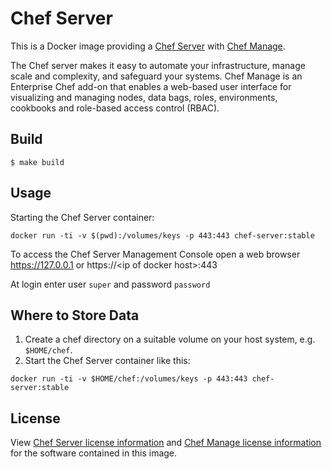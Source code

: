 # Chef Server

This is a Docker image providing a [Chef Server](https://downloads.chef.io/chef-server) with [Chef Manage](https://downloads.chef.io/manage).

The Chef server makes it easy to automate your infrastructure, manage scale and complexity, and safeguard your systems. Chef Manage is an Enterprise Chef add-on that enables a web-based user interface for visualizing and managing nodes, data bags, roles, environments, cookbooks and role-based access control (RBAC).

## Build

```console
$ make build
```

## Usage

Starting the Chef Server container:

```console
docker run -ti -v $(pwd):/volumes/keys -p 443:443 chef-server:stable
```

To access the Chef Server Management Console open a web browser https://127.0.0.1 or https://\<ip of docker host\>:443

At login enter user ```super``` and password ```password```

## Where to Store Data


1. Create a chef directory on a suitable volume on your host system, e.g. ```$HOME/chef```.
2. Start the Chef Server container like this:

```console
docker run -ti -v $HOME/chef:/volumes/keys -p 443:443 chef-server:stable
```

## License

View [Chef Server license information](https://downloads.chef.io/chef-server/stable/12.11.1/ubuntu/14.04/license) and [Chef Manage license information](https://downloads.chef.io/manage/stable/2.4.4/ubuntu/14.04/license) for the software contained in this image.
